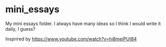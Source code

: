 # mini_essays

My mini essays folder. I always have many ideas so I think I would write it daily, I guess?

Insprired by https://www.youtube.com/watch?v=hi8meiPUt84